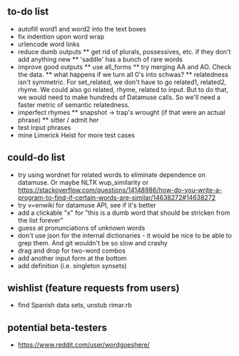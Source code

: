 ## to-do list

* autofill word1 and word2 into the text boxes
* fix indention upon word wrap
* urlencode word links
* reduce dumb outputs
** get rid of plurals, possessives, etc. if they don't add anything new
** 'saddle' has a bunch of rare words
* improve good outputs
** use all_forms
** try merging AA and AO. Check the data.
** what happens if we turn all 0's into schwas?
** relatedness isn't symmetric. For set_related, we don't have to go related1, related2, rhyme. We could also go related, rhyme, related to input. But to do that, we would need to make hundreds of Datamuse calls. So we'll need a faster metric of semantic relatedness.
* imperfect rhymes
** snapshot -> trap's wrought (if that were an actual phrase)
** sitter / admit her
* test input phrases
* mine Limerick Heist for more test cases

## could-do list

* try using wordnet for related words to eliminate dependence on datamuse. Or maybe NLTK wup_similarity or https://stackoverflow.com/questions/14148986/how-do-you-write-a-program-to-find-if-certain-words-are-similar/14638272#14638272
* try v=enwiki for datamuse API, see if it's better
* add a clickable "x" for "this is a dumb word that should be stricken from the list forever"
* guess at pronunciations of unknown words
* don't use json for the internal dictionaries - it would be nice to be able to grep them. And git wouldn't be so slow and crashy
* drag and drop for two-word combos
* add another input form at the bottom
* add definition (i.e. singleton synsets)

## wishlist (feature requests from users)

* find Spanish data sets, unstub rimar.rb

## potential beta-testers

* https://www.reddit.com/user/wordgoeshere/

